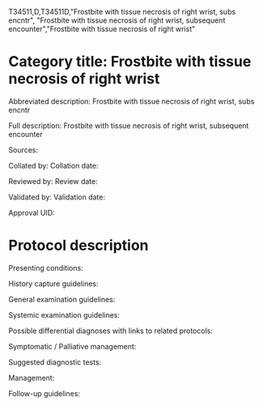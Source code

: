 T34511,D,T34511D,"Frostbite with tissue necrosis of right wrist, subs encntr", "Frostbite with tissue necrosis of right wrist, subsequent encounter","Frostbite with tissue necrosis of right wrist"
# Category title: Frostbite with tissue necrosis of right wrist

Abbreviated description: Frostbite with tissue necrosis of right wrist, subs encntr

Full description: Frostbite with tissue necrosis of right wrist, subsequent encounter

Sources:

Collated by:
Collation date:

Reviewed by:
Review date:

Validated by:
Validation date:

Approval UID:

# Protocol description

Presenting conditions:

History capture guidelines:

General examination guidelines:

Systemic examination guidelines:

Possible differential diagnoses with links to related protocols:

Symptomatic / Palliative management:

Suggested diagnostic tests:

Management:

Follow-up guidelines:
